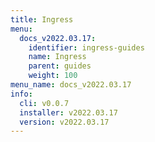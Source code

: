 ```yaml
---
title: Ingress
menu:
  docs_v2022.03.17:
    identifier: ingress-guides
    name: Ingress
    parent: guides
    weight: 100
menu_name: docs_v2022.03.17
info:
  cli: v0.0.7
  installer: v2022.03.17
  version: v2022.03.17
---
```


